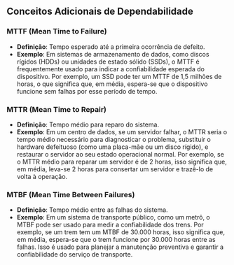 ## Conceitos Adicionais de Dependabilidade

### MTTF (Mean Time to Failure)

- **Definição**: Tempo esperado até a primeira ocorrência de defeito.
- **Exemplo**: Em sistemas de armazenamento de dados, como discos rígidos (HDDs) ou unidades de estado sólido (SSDs), o MTTF é frequentemente usado para indicar a confiabilidade esperada do dispositivo. Por exemplo, um SSD pode ter um MTTF de 1,5 milhões de horas, o que significa que, em média, espera-se que o dispositivo funcione sem falhas por esse período de tempo.

### MTTR (Mean Time to Repair)

- **Definição**: Tempo médio para reparo do sistema.
- **Exemplo**: Em um centro de dados, se um servidor falhar, o MTTR seria o tempo médio necessário para diagnosticar o problema, substituir o hardware defeituoso (como uma placa-mãe ou um disco rígido), e restaurar o servidor ao seu estado operacional normal. Por exemplo, se o MTTR médio para reparar um servidor é de 2 horas, isso significa que, em média, leva-se 2 horas para consertar um servidor e trazê-lo de volta à operação.

### MTBF (Mean Time Between Failures)

- **Definição**: Tempo médio entre as falhas do sistema.
- **Exemplo**: Em um sistema de transporte público, como um metrô, o MTBF pode ser usado para medir a confiabilidade dos trens. Por exemplo, se um trem tem um MTBF de 30.000 horas, isso significa que, em média, espera-se que o trem funcione por 30.000 horas entre as falhas. Isso é usado para planejar a manutenção preventiva e garantir a confiabilidade do serviço de transporte.
